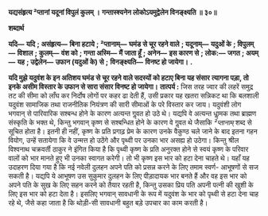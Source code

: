 **यद्यसंहृत्य ²प्तानां यदूनां विपुलं कुलम् ।** **गन्तास्श्यनेन लोकोऽयमुद्वेलेन विनङ्क्ष्यति ॥ ३०॥** 

**शब्दार्थ** 

**यदि—** **यदि** **; असंहृत्य—** **बिना हटाये** **; ²प्तानाम्—** **घमंड से चूर रहने वाले** **; यदूनाम्—** **यदुओं के** **; विपुलम्—** **विशाल** **; कुलम्—** **वंश को** **; गन्ता अस्मि—** **मैं जाता हूँ** **; अनेन—** **इस कारण से** **; लोक:—** **जगत** **; अयम्—** **यह** **; उद्वेलेन—** **उफान (यदुओं के) से** **;** **विनङ्क्ष्यति—** **विनष्ट हो जायेगा।** **.** 

**यदि मुझे यदुवंश के इन अतिशय घमंड से चूर रहने वाले सदस्यों को हटाए बिना यह संसार** **त्यागना पड़ा, तो इनके असीम विस्तार के उफान से सारा संसार विनष्ट हो जायेगा।** **तात्पर्य :** जिस तरह ज्वार की लहरें समुद्र तट की सीमा को लाँघ कर निर्दोष लोगों पर कहर ढा देती हैं, उसी प्रकार यह खतरा सन्निकट था कि बलशाली यदुवंश सामाजिक तथा राजनीतिक नियंत्रण की सारी सीमाओं के परे विस्तार कर जाय। यदुवंशी लोग भगवान् से पारिवारिक सश्बन्ध होने के कारण अत्यन्त गॢवत हो उठे थे। यद्यपि वे अत्यन्त धाॢमक तथा ब्राह्मण संस्कृति के भक्त थे, किन्तु भगवान् कृष्ण से सश्बन्धित होने के कारण वे गॢवत थे जैसाकि *²प्तानाम्* शब्द से सूचित होता है। इतनी ही नहीं, कृष्ण के प्रति प्रगाढ़ प्रेम के कारण उनके वैकुण्ठ चले जाने के बाद इतना गहन वियोग, उन्हें सतायेगा कि वे उन्मत्त हो उठेंगे और पृथ्वी पर उनका भार असह्य हो उठेगा। किन्तु श्रील विश्वनाथ चक्रवर्ती ठाकुर ने इंगित किया है कि पृथ्वी कृष्ण के प्रति अनुरक्त होने से स्वयं कृष्ण के परिवार वालों को भार मानते हुए भी उनका स्वागत करेगी। तो भी कृष्ण इस भार को हटा देना चाहते थे। यहाँ यह उदाहरण दिया गया है कि नई नवेली दुलहन अपने पति को प्रसन्न करने के लिए तमाम स्वर्ण- आभूषणों से सज सकती है। यद्यपि ये आभूषण उस सुकुमार दुलहन के लिए पीड़ादायक भार बनते हैं और वह इस भार को अपने पति के सुख के लिए सहन करने को तैयार रहती है, किन्तु उसका प्रिय पति अपनी पत्नी की खुशी के लिए इस भार को हटा देता है। इसलिए भगवान् सावधानी के रूप में यदुवंश के भार को पृथ्वी से हटा देना चाह रहे थे, जैसे कहा जाता है कि थोड़ी-सी सावधानी बहुत बड़े उपचार का काम करती है।  